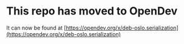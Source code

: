 # This repo has moved to OpenDev

It can now be found at [https://opendev.org/x/deb-oslo.serialization](https://opendev.org/x/deb-oslo.serialization)
